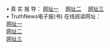 &#8226; 真 实 报 导：
<a href="http://356.duckdns.org/read/" target="_blank">网址一</a>
　<a href="http://73.myz.info:81/" target="_blank">网址二</a>
　<a href="http://255.dtdns.net/read/" target="_blank">网址三</a>
　<br />
&#8226; TruthNews电子报(书) 在线阅读网址：<br />
  <a href="http://356.duckdns.org/read/" target="_blank">网址一</a><br />
  <a href="http://73.myz.info:81/" target="_blank">网址二</a><br />
<a href="http://255.dtdns.net/read/" target="_blank">网址三</a><br />
